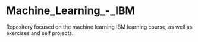 # Machine_Learning_-_IBM

Repository focused on the machine learning IBM learning course, as well as exercises and self projects.
